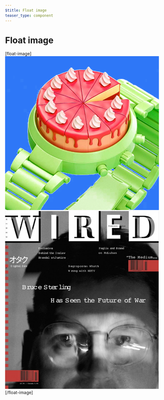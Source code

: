 ```yaml
---
$title: Float image
teaser_type: component
---
```

# Float image

[float-image]
![](/static/img/amp-img-01.png)
![](/static/img/amp-img-02.png)
[/float-image]

